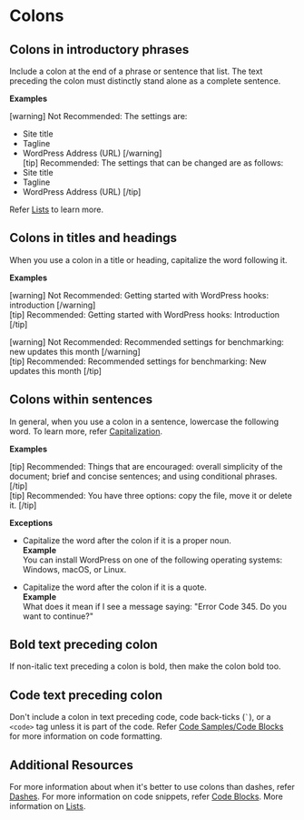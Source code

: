 # Colons

## Colons in introductory phrases

Include a colon at the end of a phrase or sentence that list. The text preceding the colon must distinctly stand alone as a complete sentence.

**Examples**  

[warning]
Not Recommended: The settings are:
- Site title
- Tagline
- WordPress Address (URL)
[/warning]  
[tip]
Recommended: The settings that can be changed are as follows:
- Site title
- Tagline
- WordPress Address (URL)
[/tip]

Refer [Lists]() to learn more.

## Colons in titles and headings

When you use a colon in a title or heading, capitalize the word following it.

**Examples**  

[warning] Not Recommended: Getting started with WordPress hooks: introduction [/warning]  
[tip] Recommended: Getting started with WordPress hooks: Introduction [/tip]

[warning] Not Recommended: Recommended settings for benchmarking: new updates this month [/warning]  
[tip] Recommended: Recommended settings for benchmarking: New updates this month [/tip]

## Colons within sentences

In general, when you use a colon in a sentence, lowercase the following word. To learn more, refer [Capitalization]().

**Examples**  

[tip] Recommended: Things that are encouraged: overall simplicity of the document; brief and concise sentences; and using conditional phrases. [/tip]  
[tip] Recommended: You have three options: copy the file, move it or delete it.  [/tip]

**Exceptions**  

- Capitalize the word after the colon if it is a proper noun.  
 **Example**  
 You can install WordPress on one of the following operating systems: Windows, macOS, or Linux.

- Capitalize the word after the colon if it is a quote.  
 **Example**  
 What does it mean if I see a message saying: "Error Code 345. Do you want to continue?"

## Bold text preceding colon

If non-italic text preceding a colon is bold, then make the colon bold too.

## Code text preceding colon

Don't include a colon in text preceding code, code back-ticks (``` ` ```), or a `<code>` tag unless it is part of the code.
Refer [Code Samples/Code Blocks]() for more information on code formatting.

## Additional Resources

For more information about when it's better to use colons than dashes, refer [Dashes]().
For more information on code snippets, refer [Code Blocks]().
More information on [Lists]().
